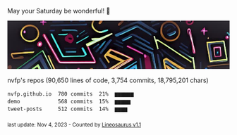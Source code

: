May your Saturday be wonderful! 🌸

![banner](https://github.com/nvfp/nvfp/raw/main/assets/banner.jpg)

nvfp's repos (90,650 lines of code, 3,754 commits, 18,795,201 chars)

```txt
nvfp.github.io  780 commits  21%  ▆▆▆▆▆▆
demo            568 commits  15%  ▆▆▆▆▆
tweet-posts     512 commits  14%  ▆▆▆▆
```

<sub>last update: Nov 4, 2023 - Counted by [Lineosaurus v1.1](https://github.com/Lineosaurus/Lineosaurus)</sub>